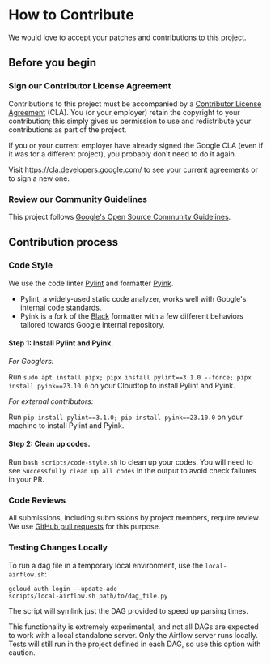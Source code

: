 # How to Contribute

We would love to accept your patches and contributions to this project.

## Before you begin

### Sign our Contributor License Agreement

Contributions to this project must be accompanied by a
[Contributor License Agreement](https://cla.developers.google.com/about) (CLA).
You (or your employer) retain the copyright to your contribution; this simply
gives us permission to use and redistribute your contributions as part of the
project.

If you or your current employer have already signed the Google CLA (even if it
was for a different project), you probably don't need to do it again.

Visit <https://cla.developers.google.com/> to see your current agreements or to
sign a new one.

### Review our Community Guidelines

This project follows [Google's Open Source Community
Guidelines](https://opensource.google/conduct/).

## Contribution process

### Code Style

We use the code linter [Pylint](https://github.com/pylint-dev/pylint) and formatter [Pyink](https://github.com/google/pyink).
* Pylint, a widely-used static code analyzer, works well with Google's internal code standards.
* Pyink is a fork of the [Black](https://github.com/psf/black) formatter with a few different behaviors tailored towards Google internal repository.

#### Step 1: Install Pylint and Pyink.

*For Googlers:*

Run `sudo apt install pipx; pipx install pylint==3.1.0 --force; pipx install pyink==23.10.0` on your Cloudtop to install Pylint and Pyink.

*For external contributors:*

Run `pip install pylint==3.1.0; pip install pyink==23.10.0` on your machine to install Pylint and Pyink.

#### Step 2: Clean up codes.

Run `bash scripts/code-style.sh` to clean up your codes. You will need to see `Successfully clean up all codes` in the output to avoid check failures in your PR.

### Code Reviews

All submissions, including submissions by project members, require review. We
use [GitHub pull requests](https://docs.github.com/articles/about-pull-requests)
for this purpose.

### Testing Changes Locally

To run a dag file in a temporary local environment, use the `local-airflow.sh`:

```
gcloud auth login --update-adc
scripts/local-airflow.sh path/to/dag_file.py
```

The script will symlink just the DAG provided to speed up parsing times.

This functionality is extremely experimental, and not all DAGs are expected to work with a local standalone server. Only the Airflow server runs locally. Tests will still run in the project defined in each DAG, so use this option with caution.
